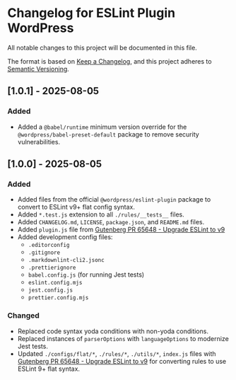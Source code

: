 # Changelog for ESLint Plugin WordPress

All notable changes to this project will be documented in this file.

The format is based on [Keep a Changelog](https://keepachangelog.com/en/1.1.0/),
and this project adheres to [Semantic Versioning](https://semver.org/spec/v2.0.0.html).

## [1.0.1] - 2025-08-05

### Added

-   Added a `@babel/runtime` minimum version override for the `@wordpress/babel-preset-default` package to remove security vulnerabilities.

## [1.0.0] - 2025-08-05

### Added

-   Added files from the official `@wordpress/eslint-plugin` package to convert to ESLint v9+ flat config syntax.
-   Added `*.test.js` extension to all `./rules/__tests__` files.
-   Added `CHANGELOG.md`, `LICENSE`, `package.json`, and `README.md` files.
-   Added `plugin.js` file from [Gutenberg PR 65648 - Upgrade ESLint to v9](https://github.com/WordPress/gutenberg/pull/65648)
-   Added development config files:
    -   `.editorconfig`
    -   `.gitignore`
    -   `.markdownlint-cli2.jsonc`
    -   `.prettierignore`
    -   `babel.config.js` (for running Jest tests)
    -   `eslint.config.mjs`
    -   `jest.config.js`
    -   `prettier.config.mjs`

### Changed

-   Replaced code syntax yoda conditions with non-yoda conditions.
-   Replaced instances of `parserOptions` with `languageOptions` to modernize Jest tests.
-   Updated  `./configs/flat/*`, `./rules/*`, `./utils/*`, `index.js` files with [Gutenberg PR 65648 - Upgrade ESLint to v9](https://github.com/WordPress/gutenberg/pull/65648) for converting rules to use ESLint 9+ flat syntax.
